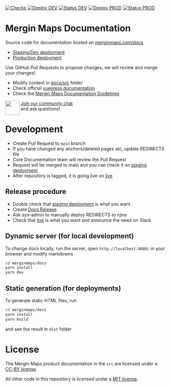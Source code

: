 [![Checks](https://github.com/MerginMaps/docs/actions/workflows/checks.yml/badge.svg)](https://github.com/MerginMaps/docs/actions/workflows/checks.yml)
[![Deploy DEV](https://github.com/MerginMaps/docs/actions/workflows/dist-dev.yml/badge.svg)](https://github.com/MerginMaps/docs/actions/workflows/dist-dev.yml)
[![Status DEV](https://github.com/MerginMaps/docs/actions/workflows/status-dev.yml/badge.svg)](https://github.com/MerginMaps/docs/actions/workflows/status-dev.yml)
[![Deploy PROD](https://github.com/MerginMaps/docs/actions/workflows/dist-prod.yml/badge.svg)](https://github.com/MerginMaps/docs/actions/workflows/dist-prod.yml)
[![Status PROD](https://github.com/MerginMaps/docs/actions/workflows/status-prod.yml/badge.svg)](https://github.com/MerginMaps/docs/actions/workflows/status-prod.yml)

# Mergin Maps Documentation

Source code for documentation hosted on [merginmaps.com/docs](https://merginmaps.com/docs)

- [Staging/Dev deployment](https://dev.merginmaps.com/docs)
- [Production deployment](https://merginmaps.com/docs)

Use GitHub Pull Requests to propose changes, we will review and merge your changes!

- Modify content in [docs/src](./content) folder
- Check official [vuepress documentation](https://vuepress.vuejs.org/)
- Check the [Mergin Maps Documentation Guidelines](https://merginmaps.com/docs/misc/write-docs/)

<div><img align="left" width="45" height="45" src="https://raw.githubusercontent.com/MerginMaps/docs/main/src/.vuepress/public/slack.svg"><a href="https://merginmaps.com/community/join">Join our community chat</a><br/>and ask questions!</div>

# Development

 - Create Pull Request to `main` branch
 - If you have changed any anchors/deleted pages atc, update REDIRECTS file
 - Core Documentation team will review the Pull Request
 - Request will be merged to main and you can check it on [staging deployment](https://dev.merginmaps.com/docs)
 - After repository is tagged, it is going live on [live](https://merginmaps.com/docs)
 
## Release procedure
 
 - Double check that [staging deployment](https://dev.merginmaps.com/docs) is what you want
 - Create [Docs Release](https://github.com/MerginMaps/docs/releases)
 - Ask sys-admin to manually deploy REDIRECTS to njinx
 - Check that [live](https://merginmaps.com/docs) is what you want and announce the news on Slack
 
## Dynamic server (for local development)
To change docs locally, run the server, open `http://localhost:8080/` in your browser and modify markdowns

```bash
cd merginmaps/docs
yarn install
yarn dev
```

## Static generation (for deployments)

To generate static HTML files, run 

```bash
cd merginmaps/docs
yarn install
yarn build
```

and see the result in `dist` folder

# License

The Mergin Maps product documentation in the `src` are licensed under a [CC-BY license](LICENSE).

All other code in this repository is licensed under a [MIT license](LICENSE-CODE).
